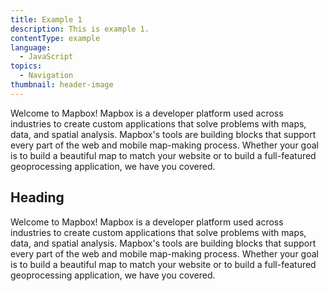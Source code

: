 ```yaml
---
title: Example 1
description: This is example 1.
contentType: example
language:
  - JavaScript
topics:
  - Navigation
thumbnail: header-image
---
```


Welcome to Mapbox! Mapbox is a developer platform used across industries to create custom applications that solve problems with maps, data, and spatial analysis. Mapbox's tools are building blocks that support every part of the web and mobile map-making process. Whether your goal is to build a beautiful map to match your website or to build a full-featured geoprocessing application, we have you covered.

## Heading

Welcome to Mapbox! Mapbox is a developer platform used across industries to create custom applications that solve problems with maps, data, and spatial analysis. Mapbox's tools are building blocks that support every part of the web and mobile map-making process. Whether your goal is to build a beautiful map to match your website or to build a full-featured geoprocessing application, we have you covered.
